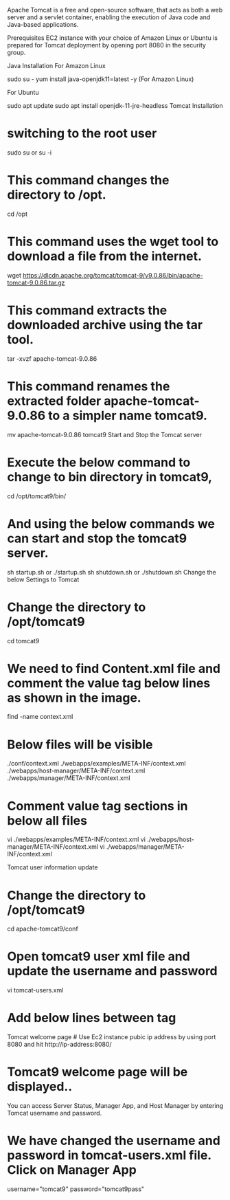 Apache Tomcat is a free and open-source software, that acts as both a web server and a servlet container, enabling the execution of Java code and Java-based applications.

Prerequisites
EC2 instance with your choice of Amazon Linux or Ubuntu is prepared for Tomcat deployment by opening port 8080 in the security group.

Java Installation
For Amazon Linux

sudo su - 
yum install java-openjdk11=latest -y (For Amazon Linux)

For Ubuntu

sudo apt update
sudo apt install openjdk-11-jre-headless
Tomcat Installation

# switching to the root user
sudo su or su -i

# This command changes the directory to /opt.
cd /opt

# This command uses the wget tool to download a file from the internet.
wget https://dlcdn.apache.org/tomcat/tomcat-9/v9.0.86/bin/apache-tomcat-9.0.86.tar.gz

# This command extracts the downloaded archive using the tar tool.
tar -xvzf apache-tomcat-9.0.86 

# This command renames the extracted folder apache-tomcat-9.0.86 to a simpler name tomcat9.
mv apache-tomcat-9.0.86 tomcat9
Start and Stop the Tomcat server

# Execute the below command to change to bin directory in tomcat9,
cd /opt/tomcat9/bin/

# And using the below commands we can start and stop the tomcat9 server.
sh startup.sh or ./startup.sh
sh shutdown.sh or ./shutdown.sh
Change the below Settings to Tomcat
# Change the directory to /opt/tomcat9
cd tomcat9

# We need to find Content.xml file and comment the value tag below lines as shown in the image.
find -name context.xml

# Below files will be visible
./conf/context.xml
./webapps/examples/META-INF/context.xml
./webapps/host-manager/META-INF/context.xml
./webapps/manager/META-INF/context.xml

# Comment value tag sections in below all files
vi ./webapps/examples/META-INF/context.xml
vi ./webapps/host-manager/META-INF/context.xml
vi ./webapps/manager/META-INF/context.xml

Tomcat user information update
# Change the directory to /opt/tomcat9
cd apache-tomcat9/conf

# Open tomcat9 user xml file and update the username and password
vi tomcat-users.xml

# Add below lines between <tomcat-users> tag

<role rolename="manager-gui"/>
<user username="tomcat9" password="tomcat9pass" roles="manager-gui"/>
Tomcat welcome page
# Use Ec2 instance pubic ip address by using port 8080 and hit 
 http://ip-address:8080/

# Tomcat9 welcome page will be displayed.. 

You can access Server Status, Manager App, and Host Manager by entering Tomcat username and password.
# We have changed the username and password in tomcat-users.xml file. Click on Manager App
username="tomcat9" 
password="tomcat9pass"
